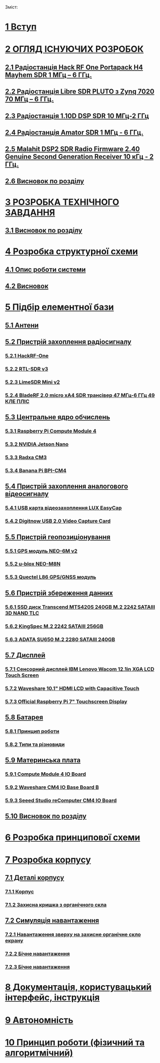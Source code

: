 Зміст:

 # [1 Вступ][ref1]
 # [2 ОГЛЯД ІСНУЮЧИХ РОЗРОБОК][ref2]
  ## [2.1 Радіостанція Hack RF One Portapack H4 Mayhem SDR 1 МГц – 6 ГГц.][ref3]
  ## [2.2 Радіостанція Libre SDR PLUTO з Zynq 7020 70 МГц – 6 ГГц.][ref4]
  ## [2.3 Радіостанція 1.10D DSP SDR 10 МГц-2 ГГц][ref5]
  ## [2.4 Радіостанція Amator SDR  1 МГц - 6 ГГц.][ref6]
  ## [2.5 Malahit DSP2 SDR Radio Firmware 2.40 Genuine Second Generation Receiver 10 кГц - 2 ГГц.][ref7]
  ## [2.6 Висновок по розділу][ref8]
 # [3 РОЗРОБКА ТЕХНІЧНОГО ЗАВДАННЯ][ref9]
  ## [3.1 Висновок по розділу][ref10]
 # [4 Розробка структурної схеми][ref11]
  ## [4.1 Опис роботи системи][ref12]
  ## [4.2 Висновок][ref13]
 # [5 Підбір елементної бази][ref14]
  ## [5.1 Антени][ref15]
  ## [5.2 Пристрій захоплення радіосигналу][ref16]
   ### [5.2.1 HackRF-One][ref17]
   ### [5.2.2 RTL-SDR v3][ref18]
   ### [5.2.3 LimeSDR Mini v2][ref19]
   ### [5.2.4 BladeRF 2.0 micro xA4 SDR трансівер 47 МГц-6 ГГц 49 КЛЕ ПЛІС][ref20]
  ## [5.3 Центральне ядро обчислень][ref21]
   ### [5.3.1 Raspberry Pi Compute Module 4][ref22]
   ### [5.3.2 NVIDIA Jetson Nano][ref23]
   ### [5.3.3 Radxa CM3][ref24]
   ### [5.3.4 Banana Pi BPI-CM4][ref25]
  ## [5.4 Пристрій захоплення аналогового відеосигналу][ref26]
   ### [5.4.1 USB карта відеозахоплення LUX EasyCap][ref27]
   ### [5.4.2 Digitnow USB 2.0 Video Capture Card][ref28]
  ## [5.5 Пристрій геопозиціонування][ref29]
   ### [5.5.1 GPS модуль NEO-6M v2][ref30]
   ### [5.5.2 u-blox NEO-M8N][ref31]
   ### [5.5.3 Quectel L86 GPS/GNSS модуль][ref32]
  ## [5.6 Пристрій збереження данних][ref33]
   ### [5.6.1 SSD диск Transcend MTS420S 240GB M.2 2242 SATAIII 3D NAND TLC][ref34]
   ### [5.6.2 KingSpec M.2 2242 SATAIII 256GB][ref35]
   ### [5.6.3 ADATA SU650 M.2 2280 SATAIII 240GB][ref36]
  ## [5.7 Дисплей][ref37]
   ### [5.7.1 Сенсорний дисплей IBM Lenovo Wacom 12.1in XGA LCD Touch Screen][ref38]
   ### [5.7.2 Waveshare 10.1" HDMI LCD with Capacitive Touch][ref39]
   ### [5.7.3 Official Raspberry Pi 7" Touchscreen Display][ref40]
  ## [5.8 Батарея][ref41]
   ### [5.8.1 Принцип роботи][ref42]
   ### [5.8.2 Типи та різновиди][ref43]
  ## [5.9 Материнська плата][ref44]
   ### [5.9.1 Compute Module 4 IO Board][ref45]
   ### [5.9.2 Waveshare CM4 IO Base Board B][ref46]
   ### [5.9.3 Seeed Studio reComputer CM4 IO Board][ref47]
  ## [5.10 Висновок по розділу][ref48]
 # [6 Розробка принципової схеми][ref49]
 # [7 Розробка корпусу][ref50]
  ## [7.1 Деталі корпусу][ref51]
   ### [7.1.1 Корпус][ref52]
   ### [7.1.2 Захисна кришка з органічного скла][ref53]
  ## [7.2 Симуляція навантаження][ref54]
   ### [7.2.1 Навантаження зверху на захисне органічне скло екрану][ref55]
   ### [7.2.2 Бічне навантаження][ref56]
   ### [7.2.3 Бічне навантаження][ref57]
 # [8 Документація, користувацький інтерфейс, інструкція][ref58]
 # [9 Автономність][ref59]
 # [10 Принцип роботи (фізичний та алгоритмічний)][ref60]

<!-- Links -->
[ref1]: chapter1.md#вступ
[ref2]: chapter2.md#огляд-існуючих-розробок
[ref3]: chapter2.md#радіостанція-hack-rf-one-portapack-h4-mayhem-sdr-1-мгц-–-6-ггц.
[ref4]: chapter2.md#радіостанція-libre-sdr-pluto-з-zynq-7020-70-мгц-–-6-ггц.
[ref5]: chapter2.md#радіостанція-1.10d-dsp-sdr-10-мгц-2-ггц
[ref6]: chapter2.md#радіостанція-amator-sdr--1-мгц---6-ггц.
[ref7]: chapter2.md#malahit-dsp2-sdr-radio-firmware-2.40-genuine-second-generation-receiver-10-кгц---2-ггц.
[ref8]: chapter2.md#висновок-по-розділу
[ref9]: chapter3.md#розробка-технічного-завдання
[ref10]: chapter3.md#висновок-по-розділу
[ref11]: chapter4.md#розробка-структурної-схеми
[ref12]: chapter4.md#опис-роботи-системи
[ref13]: chapter4.md#висновок
[ref14]: chapter5.md#підбір-елементної-бази
[ref15]: chapter5.md#антени
[ref16]: chapter5.md#пристрій-захоплення-радіосигналу
[ref17]: chapter5.md#hackrf-one
[ref18]: chapter5.md#rtl-sdr-v3
[ref19]: chapter5.md#limesdr-mini-v2
[ref20]: chapter5.md#bladerf-2.0-micro-xa4-sdr-трансівер-47-мгц-6-ггц-49-кле-пліс
[ref21]: chapter5.md#центральне-ядро-обчислень
[ref22]: chapter5.md#raspberry-pi-compute-module-4
[ref23]: chapter5.md#nvidia-jetson-nano
[ref24]: chapter5.md#radxa-cm3
[ref25]: chapter5.md#banana-pi-bpi-cm4
[ref26]: chapter5.md#пристрій-захоплення-аналогового-відеосигналу
[ref27]: chapter5.md#usb-карта-відеозахоплення-lux-easycap
[ref28]: chapter5.md#digitnow-usb-2.0-video-capture-card
[ref29]: chapter5.md#пристрій-геопозиціонування
[ref30]: chapter5.md#gps-модуль-neo-6m-v2
[ref31]: chapter5.md#u-blox-neo-m8n
[ref32]: chapter5.md#quectel-l86-gps/gnss-модуль
[ref33]: chapter5.md#пристрій-збереження-данних
[ref34]: chapter5.md#ssd-диск-transcend-mts420s-240gb-m.2-2242-sataiii-3d-nand-tlc
[ref35]: chapter5.md#kingspec-m.2-2242-sataiii-256gb
[ref36]: chapter5.md#adata-su650-m.2-2280-sataiii-240gb
[ref37]: chapter5.md#дисплей
[ref38]: chapter5.md#сенсорний-дисплей-ibm-lenovo-wacom-12.1in-xga-lcd-touch-screen
[ref39]: chapter5.md#waveshare-10.1"-hdmi-lcd-with-capacitive-touch
[ref40]: chapter5.md#official-raspberry-pi-7"-touchscreen-display
[ref41]: chapter5.md#батарея
[ref42]: chapter5.md#принцип-роботи
[ref43]: chapter5.md#типи-та-різновиди
[ref44]: chapter5.md#материнська-плата
[ref45]: chapter5.md#compute-module-4-io-board
[ref46]: chapter5.md#waveshare-cm4-io-base-board-b
[ref47]: chapter5.md#seeed-studio-recomputer-cm4-io-board
[ref48]: chapter5.md#висновок-по-розділу
[ref49]: chapter6.md#розробка-принципової-схеми
[ref50]: chapter7.md#розробка-корпусу
[ref51]: chapter7.md#деталі-корпусу
[ref52]: chapter7.md#корпус
[ref53]: chapter7.md#захисна-кришка-з-органічного-скла
[ref54]: chapter7.md#симуляція-навантаження
[ref55]: chapter7.md#навантаження-зверху-на-захисне-органічне-скло-екрану
[ref56]: chapter7.md#бічне-навантаження
[ref57]: chapter7.md#бічне-навантаження
[ref58]: chapter8.md#документація,-користувацький-інтерфейс,-інструкція
[ref59]: chapter9.md#автономність
[ref60]: chapter10.md#принцип-роботи-(фізичний-та-алгоритмічний)
